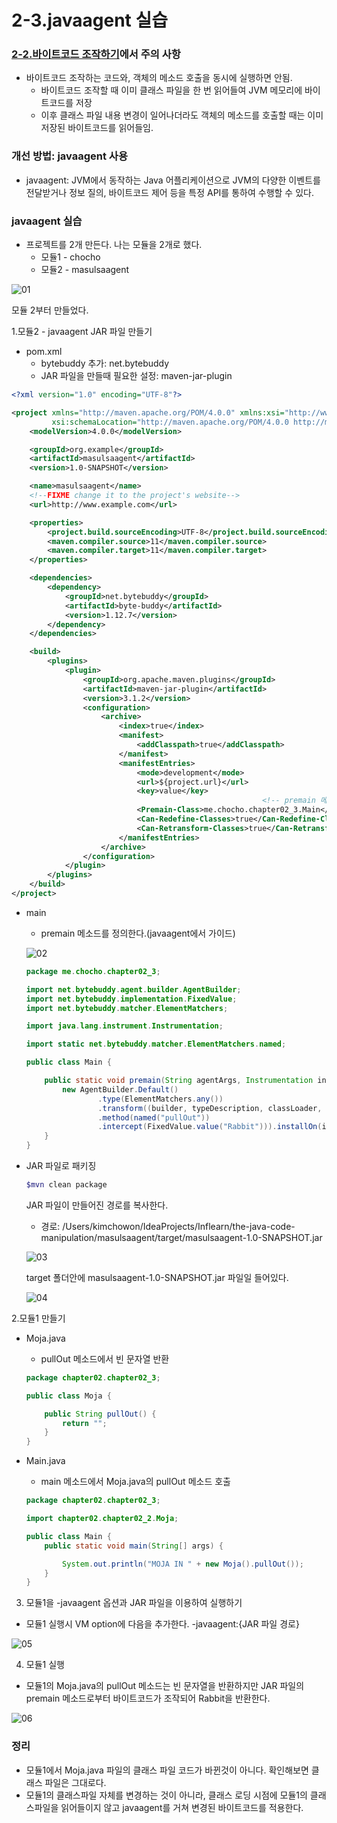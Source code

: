 # 2-3.javaagent 실습

### [2-2.바이트코드 조작하기](https://github.com/kimchowon/TIL/blob/main/2022/02/2022-02-13-%EC%9D%BC.md)에서 주의 사항

- 바이트코드 조작하는 코드와, 객체의 메소드 호출을 동시에 실행하면 안됨.
    - 바이트코드 조작할 때 이미 클래스 파일을 한 번 읽어들여 JVM 메모리에 바이트코드를 저장
    - 이후 클래스 파일 내용 변경이 일어나더라도 객체의 메소드를 호출할 때는 이미 저장된 바이트코드를 읽어들임.
    

### 개선 방법: javaagent 사용

- javaagent: JVM에서 동작하는 Java 어플리케이션으로 JVM의 다양한 이벤트를 전달받거나 정보 질의, 바이트코드 제어 등을 특정 API를 통하여 수행할 수 있다.

### javaagent 실습

- 프로젝트를 2개 만든다. 나는 모듈을 2개로 했다.
    - 모듈1 - chocho
    - 모듈2 - masulsaagent

![01](https://user-images.githubusercontent.com/52793122/154799484-b8b4fc78-e528-4c56-b039-f7b790e8c8f1.png)


모듈 2부터 만들었다.

1.모듈2 - javaagent JAR 파일 만들기

- pom.xml
    - bytebuddy 추가: net.bytebuddy
    - JAR 파일을 만들때 필요한 설정: maven-jar-plugin

```xml
<?xml version="1.0" encoding="UTF-8"?>

<project xmlns="http://maven.apache.org/POM/4.0.0" xmlns:xsi="http://www.w3.org/2001/XMLSchema-instance"
         xsi:schemaLocation="http://maven.apache.org/POM/4.0.0 http://maven.apache.org/xsd/maven-4.0.0.xsd">
    <modelVersion>4.0.0</modelVersion>

    <groupId>org.example</groupId>
    <artifactId>masulsaagent</artifactId>
    <version>1.0-SNAPSHOT</version>

    <name>masulsaagent</name>
    <!--FIXME change it to the project's website-->
    <url>http://www.example.com</url>

    <properties>
        <project.build.sourceEncoding>UTF-8</project.build.sourceEncoding>
        <maven.compiler.source>11</maven.compiler.source>
        <maven.compiler.target>11</maven.compiler.target>
    </properties>

    <dependencies>
        <dependency>
            <groupId>net.bytebuddy</groupId>
            <artifactId>byte-buddy</artifactId>
            <version>1.12.7</version>
        </dependency>
    </dependencies>

    <build>
        <plugins>
            <plugin>
                <groupId>org.apache.maven.plugins</groupId>
                <artifactId>maven-jar-plugin</artifactId>
                <version>3.1.2</version>
                <configuration>
                    <archive>
                        <index>true</index>
                        <manifest>
                            <addClasspath>true</addClasspath>
                        </manifest>
                        <manifestEntries>
                            <mode>development</mode>
                            <url>${project.url}</url>
                            <key>value</key>
														<!-- premain 메소드를 작성한 Java 파일의 풀패키지명을 넣는다 -->
                            <Premain-Class>me.chocho.chapter02_3.Main</Premain-Class>
                            <Can-Redefine-Classes>true</Can-Redefine-Classes>
                            <Can-Retransform-Classes>true</Can-Retransform-Classes>
                        </manifestEntries>
                    </archive>
                </configuration>
            </plugin>
        </plugins>
    </build>
</project>

```

- main
    - premain 메소드를 정의한다.(javaagent에서 가이드)

    ![02](https://user-images.githubusercontent.com/52793122/154799488-740347f5-521d-4b7f-8be7-e151d426600b.png)

    
    ```java
    package me.chocho.chapter02_3;
    
    import net.bytebuddy.agent.builder.AgentBuilder;
    import net.bytebuddy.implementation.FixedValue;
    import net.bytebuddy.matcher.ElementMatchers;
    
    import java.lang.instrument.Instrumentation;
    
    import static net.bytebuddy.matcher.ElementMatchers.named;
    
    public class Main {
    
        public static void premain(String agentArgs, Instrumentation inst) {
            new AgentBuilder.Default()
                    .type(ElementMatchers.any())
                    .transform((builder, typeDescription, classLoader, javaModule) -> builder
                    .method(named("pullOut"))
                    .intercept(FixedValue.value("Rabbit"))).installOn(inst);
        }
    }
    
    ```
    
- JAR 파일로 패키징
    
    ```bash
    $mvn clean package
    ```
    
    JAR 파일이 만들어진 경로를 복사한다.
    
    - 경로: /Users/kimchowon/IdeaProjects/Inflearn/the-java-code-manipulation/masulsaagent/target/masulsaagent-1.0-SNAPSHOT.jar

    ![03](https://user-images.githubusercontent.com/52793122/154799489-e8bc3d78-ddb9-4b7b-bf18-1682601c4aa4.png)

    target 폴더안에 masulsaagent-1.0-SNAPSHOT.jar 파일일 들어있다. 
    
    ![04](https://user-images.githubusercontent.com/52793122/154799490-c2585f08-9006-4b25-9b20-e7ca6b997381.png)


2.모듈1 만들기

- Moja.java
    - pullOut 메소드에서 빈 문자열 반환
    
    ```java
    package chapter02.chapter02_3;
    
    public class Moja {
    
        public String pullOut() {
            return "";
        }
    }
    ```
    

- Main.java
    - main 메소드에서 Moja.java의 pullOut 메소드 호출
    
    ```java
    package chapter02.chapter02_3;
    
    import chapter02.chapter02_2.Moja;
    
    public class Main {
        public static void main(String[] args) {
    
            System.out.println("MOJA IN " + new Moja().pullOut());
        }
    }
    
    ```
    

3. 모듈1을 -javaagent 옵션과 JAR 파일을 이용하여 실행하기

- 모듈1 실행시 VM option에 다음을 추가한다.
-javaagent:{JAR 파일 경로}

![05](https://user-images.githubusercontent.com/52793122/154799491-9e6e2d2c-facd-4883-bc2b-10c802dd91b2.png)


4. 모듈1 실행

- 모듈1의 Moja.java의 pullOut 메소드는 빈 문자열을 반환하지만 JAR 파일의 premain 메소드로부터 바이트코드가 조작되어 Rabbit을 반환한다.

![06](https://user-images.githubusercontent.com/52793122/154799492-4d87e3a1-f7be-4399-80ac-c6172ad02f73.png)


### 정리

- 모듈1에서 Moja.java 파일의 클래스 파일 코드가 바뀐것이 아니다. 확인해보면 클래스 파일은 그대로다.
- 모듈1의 클래스파일 자체를 변경하는 것이 아니라, 클래스 로딩 시점에 모듈1의 클래스파일을 읽어들이지 않고 javaagent를 거쳐 변경된 바이트코드를 적용한다.
